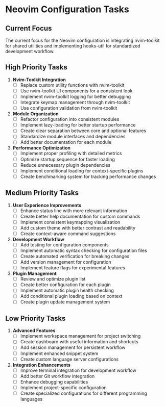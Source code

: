 
# Neovim Configuration Tasks

## Current Focus

The current focus for the Neovim configuration is integrating nvim-toolkit for shared utilities and implementing hooks-util for standardized development workflow.

## High Priority Tasks

1. **Nvim-Toolkit Integration**
   - [ ] Replace custom utility functions with nvim-toolkit
   - [ ] Use nvim-toolkit UI components for a consistent look
   - [ ] Implement nvim-toolkit logging for better debugging
   - [ ] Integrate keymap management through nvim-toolkit
   - [ ] Use configuration validation from nvim-toolkit

1. **Module Organization**
   - [ ] Refactor configuration into consistent modules
   - [ ] Implement lazy-loading for better startup performance
   - [ ] Create clear separation between core and optional features
   - [ ] Standardize module interfaces and dependencies
   - [ ] Add better documentation for each module

1. **Performance Optimization**
   - [ ] Implement proper profiling with detailed metrics
   - [ ] Optimize startup sequence for faster loading
   - [ ] Reduce unnecessary plugin dependencies
   - [ ] Implement conditional loading for context-specific plugins
   - [ ] Create benchmarking system for tracking performance changes

## Medium Priority Tasks

1. **User Experience Improvements**
   - [ ] Enhance status line with more relevant information
   - [ ] Create better help documentation for custom commands
   - [ ] Implement consistent keymapping visualization
   - [ ] Add custom theme with better contrast and readability
   - [ ] Create context-aware command suggestions

1. **Development Workflow**
   - [ ] Add testing for configuration components
   - [ ] Implement automatic syntax checking for configuration files
   - [ ] Create automated verification for breaking changes
   - [ ] Add version management for configuration
   - [ ] Implement feature flags for experimental features

1. **Plugin Management**
   - [ ] Review and optimize plugin list
   - [ ] Create better configuration for each plugin
   - [ ] Implement automatic plugin health checking
   - [ ] Add conditional plugin loading based on context
   - [ ] Create plugin update management system

## Low Priority Tasks

1. **Advanced Features**
   - [ ] Implement workspace management for project switching
   - [ ] Create dashboard with useful information and shortcuts
   - [ ] Add session management for persistent workflow
   - [ ] Implement enhanced snippet system
   - [ ] Create custom language server configurations

1. **Integration Enhancements**
   - [ ] Improve terminal integration for development workflow
   - [ ] Add better Git workflow integration
   - [ ] Enhance debugging capabilities
   - [ ] Implement project-specific configuration
   - [ ] Create specialized configurations for different programming languages
